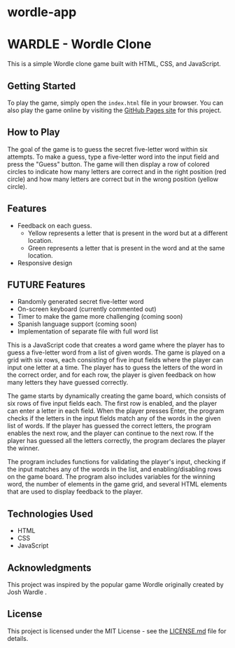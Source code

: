 # wordle-app

# WARDLE - Wordle Clone

This is a simple Wordle clone game built with HTML, CSS, and JavaScript.

## Getting Started

To play the game, simply open the `index.html` file in your browser. You can also play the game online by visiting the [GitHub Pages site](https://yourusername.github.io/wordle-clone/) for this project.

## How to Play

The goal of the game is to guess the secret five-letter word within six attempts. To make a guess, type a five-letter word into the input field and press the "Guess" button. The game will then display a row of colored circles to indicate how many letters are correct and in the right position (red circle) and how many letters are correct but in the wrong position (yellow circle).

## Features

- Feedback on each guess.
  - Yellow represents a letter that is present in the word but at a different location.
  - Green represents a letter that is present in the word and at the same location.
- Responsive design

## FUTURE Features

- Randomly generated secret five-letter word
- On-screen keyboard (currently commented out)
- Timer to make the game more challenging (coming soon)
- Spanish language support (coming soon)
- Implementation of separate file with full word list

This is a JavaScript code that creates a word game where the player has to guess a five-letter word from a list of given words. The game is played on a grid with six rows, each consisting of five input fields where the player can input one letter at a time. The player has to guess the letters of the word in the correct order, and for each row, the player is given feedback on how many letters they have guessed correctly.

The game starts by dynamically creating the game board, which consists of six rows of five input fields each. The first row is enabled, and the player can enter a letter in each field. When the player presses Enter, the program checks if the letters in the input fields match any of the words in the given list of words. If the player has guessed the correct letters, the program enables the next row, and the player can continue to the next row. If the player has guessed all the letters correctly, the program declares the player the winner.

The program includes functions for validating the player's input, checking if the input matches any of the words in the list, and enabling/disabling rows on the game board. The program also includes variables for the winning word, the number of elements in the game grid, and several HTML elements that are used to display feedback to the player.

## Technologies Used

- HTML
- CSS
- JavaScript

## Acknowledgments

This project was inspired by the popular game Wordle originally created by Josh Wardle .

## License

This project is licensed under the MIT License - see the [LICENSE.md](LICENSE.md) file for details.
